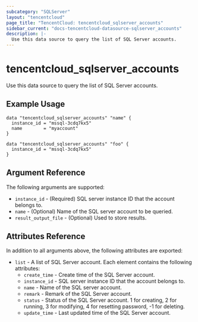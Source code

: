 ```yaml
---
subcategory: "SQLServer"
layout: "tencentcloud"
page_title: "TencentCloud: tencentcloud_sqlserver_accounts"
sidebar_current: "docs-tencentcloud-datasource-sqlserver_accounts"
description: |-
  Use this data source to query the list of SQL Server accounts.
---
```


# tencentcloud_sqlserver_accounts

Use this data source to query the list of SQL Server accounts.

## Example Usage

```hcl
data "tencentcloud_sqlserver_accounts" "name" {
  instance_id = "mssql-3cdq7kx5"
  name        = "myaccount"
}

data "tencentcloud_sqlserver_accounts" "foo" {
  instance_id = "mssql-3cdq7kx5"
}
```

## Argument Reference

The following arguments are supported:

* `instance_id` - (Required) SQL server instance ID that the account belongs to.
* `name` - (Optional) Name of the SQL server account to be queried.
* `result_output_file` - (Optional) Used to store results.

## Attributes Reference

In addition to all arguments above, the following attributes are exported:

* `list` - A list of SQL Server account. Each element contains the following attributes:
  * `create_time` - Create time of the SQL Server account.
  * `instance_id` - SQL server instance ID that the account belongs to.
  * `name` - Name of the SQL server account.
  * `remark` - Remark of the SQL Server account.
  * `status` - Status of the SQL Server account. 1 for creating, 2 for running, 3 for modifying, 4 for resetting password, -1 for deleting.
  * `update_time` - Last updated time of the SQL Server account.


